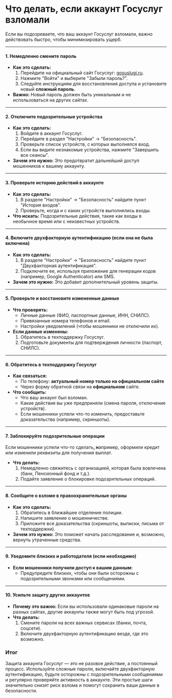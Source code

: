 # Что делать, если аккаунт Госуслуг взломали

Если вы подозреваете, что ваш аккаунт Госуслуг взломали, важно действовать быстро, чтобы минимизировать ущерб.

***

#### **1. Немедленно смените пароль**

* **Как это сделать:**
  1. Перейдите на официальный сайт Госуслуг: [gosuslugi.ru](https://www.gosuslugi.ru).
  2. Нажмите "Войти" и выберите "Забыли пароль?".
  3. Следуйте инструкциям для восстановления доступа и установите новый **сложный пароль**.
* **Важно:** Новый пароль должен быть уникальным и не использоваться на других сайтах.

***

#### **2. Отключите подозрительные устройства**

* **Как это сделать:**
  1. Войдите в аккаунт Госуслуг.
  2. Перейдите в раздел "Настройки" → "Безопасность".
  3. Проверьте список устройств, с которых выполнялся вход.
  4. Если вы видите незнакомые устройства, нажмите "Завершить все сеансы".
* **Зачем это нужно:** Это предотвратит дальнейший доступ мошенников к вашему аккаунту.

***

#### **3. Проверьте историю действий в аккаунте**

* **Как это сделать:**
  1. В разделе "Настройки" → "Безопасность" найдите пункт "История входов".
  2. Проверьте, когда и с каких устройств выполнялись входы.
* **Что искать:** Подозрительные действия, такие как входы в необычное время или с неизвестных устройств.

***

#### **4. Включите двухфакторную аутентификацию (если она не была включена)**

* **Как это сделать:**
  1. В разделе "Настройки" → "Безопасность" найдите пункт "Двухфакторная аутентификация".
  2. Подключите ее, используя приложение для генерации кодов (например, Google Authenticator) или SMS.
* **Зачем это нужно:** Это добавит дополнительный уровень защиты.

***

#### **5. Проверьте и восстановите измененные данные**

* **Что проверять:**
  * Личные данные (ФИО, паспортные данные, ИНН, СНИЛС).
  * Привязанные номера телефонов и email.
  * Настройки уведомлений (чтобы мошенники не отключили их).
* **Если данные изменены:**
  1. Обратитесь в техподдержку Госуслуг.
  2. Подготовьте документы для подтверждения личности (паспорт, СНИЛС).

***

#### **6. Обратитесь в техподдержку Госуслуг**

* **Как связаться:**
  * По телефону: **актуальный номер только на официальном сайте**
  * Через форму обратной связи на **официальном** сайте.&#x20;
* **Что сообщить:**
  * Что ваш аккаунт был взломан.
  * Какие действия вы уже предприняли (смена пароля, отключение устройств).
  * Если мошенники успели что-то изменить, предоставьте доказательства (например, скриншоты).

***

#### **7. Заблокируйте подозрительные операции**

Если мошенники успели что-то сделат&#x44C;**, н**апример, оформили кредит или изменили реквизиты для получения выплат.

* **Что делать:**
  1. Немедленно свяжитесь с организацией, которая была вовлечена (банк, Пенсионный фонд и т.д.).
  2. Подайте заявление о блокировке подозрительных операций.

***

#### **8. Сообщите о взломе в правоохранительные органы**

* **Как это сделать:**
  1. Обратитесь в ближайшее отделение полиции.
  2. Напишите заявление о мошенничестве.
  3. Приложите все доказательства (скриншоты, выписки, письма от техподдержки).
* **Зачем это нужно:** Это поможет начать расследование и, возможно, вернуть утраченные средства.

***

#### **9. Уведомите близких и работодателя (если необходимо)**

* **Если мошенники получили доступ к вашим данным:**
  * Предупредите близких, чтобы они были осторожны с подозрительными звонками или сообщениями.

***

#### **10. Усильте защиту других аккаунтов**

* **Почему это важно:** Если вы использовали одинаковые пароли на разных сайтах, другие аккаунты также могут быть под угрозой.
* **Что делать:**
  1. Смените пароли на всех важных сервисах (банки, почта, соцсети).
  2. Включите двухфакторную аутентификацию везде, где это возможно.

### **Итог**

Защита аккаунта Госуслуг — это не разовое действие, а постоянный процесс. Используйте сложные пароли, включайте двухфакторную аутентификацию, будьте осторожны с подозрительными сообщениями и регулярно проверяйте активность в аккаунте. Эти простые шаги значительно снизят риск взлома и помогут сохранить ваши данные в безопасности.
